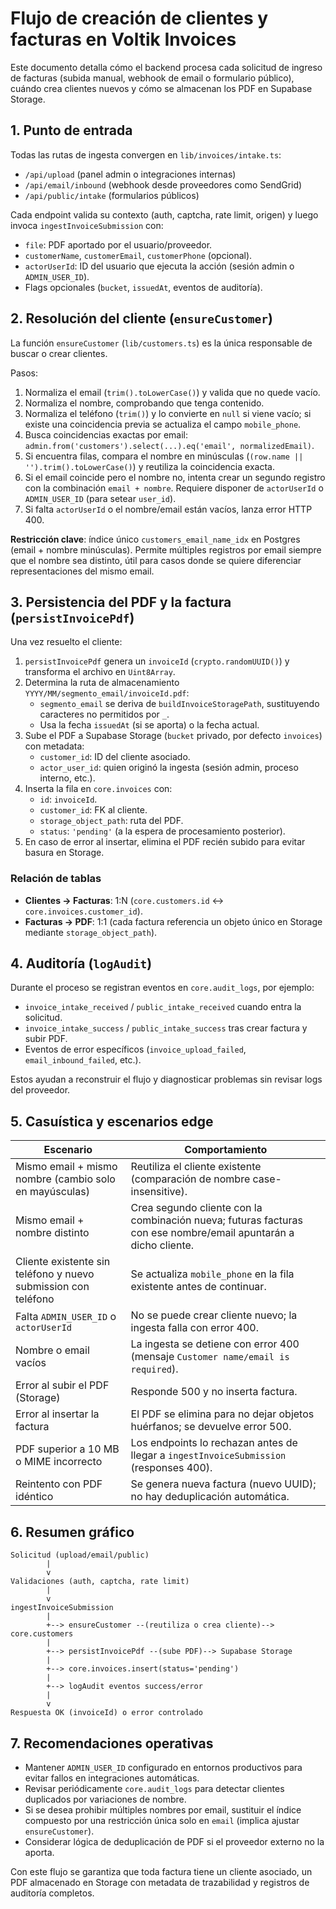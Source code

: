 # Flujo de creación de clientes y facturas en Voltik Invoices

Este documento detalla cómo el backend procesa cada solicitud de ingreso de facturas (subida manual, webhook de email o formulario público), cuándo crea clientes nuevos y cómo se almacenan los PDF en Supabase Storage.

## 1. Punto de entrada
Todas las rutas de ingesta convergen en `lib/invoices/intake.ts`:
- `/api/upload` (panel admin o integraciones internas)
- `/api/email/inbound` (webhook desde proveedores como SendGrid)
- `/api/public/intake` (formularios públicos)

Cada endpoint valida su contexto (auth, captcha, rate limit, origen) y luego invoca `ingestInvoiceSubmission` con:
- `file`: PDF aportado por el usuario/proveedor.
- `customerName`, `customerEmail`, `customerPhone` (opcional).
- `actorUserId`: ID del usuario que ejecuta la acción (sesión admin o `ADMIN_USER_ID`).
- Flags opcionales (`bucket`, `issuedAt`, eventos de auditoría).

## 2. Resolución del cliente (`ensureCustomer`)
La función `ensureCustomer` (`lib/customers.ts`) es la única responsable de buscar o crear clientes.

Pasos:
1. Normaliza el email (`trim().toLowerCase()`) y valida que no quede vacío.
2. Normaliza el nombre, comprobando que tenga contenido.
3. Normaliza el teléfono (`trim()`) y lo convierte en `null` si viene vacío; si existe una coincidencia previa se actualiza el campo `mobile_phone`.
4. Busca coincidencias exactas por email: `admin.from('customers').select(...).eq('email', normalizedEmail)`.
5. Si encuentra filas, compara el nombre en minúsculas (`(row.name || '').trim().toLowerCase()`) y reutiliza la coincidencia exacta.
6. Si el email coincide pero el nombre no, intenta crear un segundo registro con la combinación `email + nombre`. Requiere disponer de `actorUserId` o `ADMIN_USER_ID` (para setear `user_id`).
7. Si falta `actorUserId` o el nombre/email están vacíos, lanza error HTTP 400.

**Restricción clave**: índice único `customers_email_name_idx` en Postgres (email + nombre minúsculas). Permite múltiples registros por email siempre que el nombre sea distinto, útil para casos donde se quiere diferenciar representaciones del mismo email.

## 3. Persistencia del PDF y la factura (`persistInvoicePdf`)
Una vez resuelto el cliente:
1. `persistInvoicePdf` genera un `invoiceId` (`crypto.randomUUID()`) y transforma el archivo en `Uint8Array`.
2. Determina la ruta de almacenamiento `YYYY/MM/segmento_email/invoiceId.pdf`:
   - `segmento_email` se deriva de `buildInvoiceStoragePath`, sustituyendo caracteres no permitidos por `_`.
   - Usa la fecha `issuedAt` (si se aporta) o la fecha actual.
3. Sube el PDF a Supabase Storage (`bucket` privado, por defecto `invoices`) con metadata:
   - `customer_id`: ID del cliente asociado.
   - `actor_user_id`: quien originó la ingesta (sesión admin, proceso interno, etc.).
4. Inserta la fila en `core.invoices` con:
   - `id`: `invoiceId`.
   - `customer_id`: FK al cliente.
   - `storage_object_path`: ruta del PDF.
   - `status`: `'pending'` (a la espera de procesamiento posterior).
5. En caso de error al insertar, elimina el PDF recién subido para evitar basura en Storage.

### Relación de tablas
- **Clientes → Facturas**: 1:N (`core.customers.id` ↔ `core.invoices.customer_id`).
- **Facturas → PDF**: 1:1 (cada factura referencia un objeto único en Storage mediante `storage_object_path`).

## 4. Auditoría (`logAudit`)
Durante el proceso se registran eventos en `core.audit_logs`, por ejemplo:
- `invoice_intake_received` / `public_intake_received` cuando entra la solicitud.
- `invoice_intake_success` / `public_intake_success` tras crear factura y subir PDF.
- Eventos de error específicos (`invoice_upload_failed`, `email_inbound_failed`, etc.).

Estos ayudan a reconstruir el flujo y diagnosticar problemas sin revisar logs del proveedor.

## 5. Casuística y escenarios edge
| Escenario | Comportamiento |
| --- | --- |
| Mismo email + mismo nombre (cambio solo en mayúsculas) | Reutiliza el cliente existente (comparación de nombre case-insensitive). |
| Mismo email + nombre distinto | Crea segundo cliente con la combinación nueva; futuras facturas con ese nombre/email apuntarán a dicho cliente. |
| Cliente existente sin teléfono y nuevo submission con teléfono | Se actualiza `mobile_phone` en la fila existente antes de continuar. |
| Falta `ADMIN_USER_ID` o `actorUserId` | No se puede crear cliente nuevo; la ingesta falla con error 400. |
| Nombre o email vacíos | La ingesta se detiene con error 400 (mensaje `Customer name/email is required`). |
| Error al subir el PDF (Storage) | Responde 500 y no inserta factura. |
| Error al insertar la factura | El PDF se elimina para no dejar objetos huérfanos; se devuelve error 500. |
| PDF superior a 10 MB o MIME incorrecto | Los endpoints lo rechazan antes de llegar a `ingestInvoiceSubmission` (responses 400). |
| Reintento con PDF idéntico | Se genera nueva factura (nuevo UUID); no hay deduplicación automática. |

## 6. Resumen gráfico
```
Solicitud (upload/email/public)
        |
        v
Validaciones (auth, captcha, rate limit)
        |
        v
ingestInvoiceSubmission
        |
        +--> ensureCustomer --(reutiliza o crea cliente)--> core.customers
        |
        +--> persistInvoicePdf --(sube PDF)--> Supabase Storage
        |
        +--> core.invoices.insert(status='pending')
        |
        +--> logAudit eventos success/error
        |
        v
Respuesta OK (invoiceId) o error controlado
```

## 7. Recomendaciones operativas
- Mantener `ADMIN_USER_ID` configurado en entornos productivos para evitar fallos en integraciones automáticas.
- Revisar periódicamente `core.audit_logs` para detectar clientes duplicados por variaciones de nombre.
- Si se desea prohibir múltiples nombres por email, sustituir el índice compuesto por una restricción única solo en `email` (implica ajustar `ensureCustomer`).
- Considerar lógica de deduplicación de PDF si el proveedor externo no la aporta.

Con este flujo se garantiza que toda factura tiene un cliente asociado, un PDF almacenado en Storage con metadata de trazabilidad y registros de auditoría completos.
